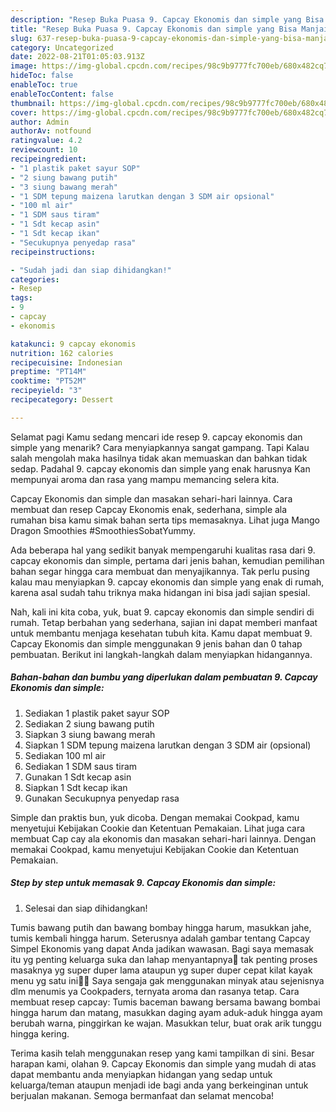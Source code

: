 ```yaml
---
description: "Resep Buka Puasa 9. Capcay Ekonomis dan simple yang Bisa Manjain Lidah"
title: "Resep Buka Puasa 9. Capcay Ekonomis dan simple yang Bisa Manjain Lidah"
slug: 637-resep-buka-puasa-9-capcay-ekonomis-dan-simple-yang-bisa-manjain-lidah
category: Uncategorized
date: 2022-08-21T01:05:03.913Z
image: https://img-global.cpcdn.com/recipes/98c9b9777fc700eb/680x482cq70/9-capcay-ekonomis-dan-simple-foto-resep-utama.jpg
hideToc: false
enableToc: true
enableTocContent: false
thumbnail: https://img-global.cpcdn.com/recipes/98c9b9777fc700eb/680x482cq70/9-capcay-ekonomis-dan-simple-foto-resep-utama.jpg
cover: https://img-global.cpcdn.com/recipes/98c9b9777fc700eb/680x482cq70/9-capcay-ekonomis-dan-simple-foto-resep-utama.jpg
author: Admin
authorAv: notfound
ratingvalue: 4.2
reviewcount: 10
recipeingredient:
- "1 plastik paket sayur SOP"
- "2 siung bawang putih"
- "3 siung bawang merah"
- "1 SDM tepung maizena larutkan dengan 3 SDM air opsional"
- "100 ml air"
- "1 SDM saus tiram"
- "1 Sdt kecap asin"
- "1 Sdt kecap ikan"
- "Secukupnya penyedap rasa"
recipeinstructions:

- "Sudah jadi dan siap dihidangkan!"
categories:
- Resep
tags:
- 9
- capcay
- ekonomis

katakunci: 9 capcay ekonomis 
nutrition: 162 calories
recipecuisine: Indonesian
preptime: "PT14M"
cooktime: "PT52M"
recipeyield: "3"
recipecategory: Dessert

---
```



Selamat pagi Kamu sedang mencari ide resep 9. capcay ekonomis dan simple yang menarik? Cara menyiapkannya sangat gampang. Tapi Kalau salah mengolah maka hasilnya tidak akan memuaskan dan bahkan tidak sedap. Padahal 9. capcay ekonomis dan simple yang enak harusnya Kan mempunyai aroma dan rasa yang mampu memancing selera kita.


Capcay Ekonomis dan simple dan masakan sehari-hari lainnya. Cara membuat dan resep Capcay Ekonomis enak, sederhana, simple ala rumahan bisa kamu simak bahan serta tips memasaknya. Lihat juga Mango Dragon Smoothies #SmoothiesSobatYummy.

Ada beberapa hal yang sedikit banyak mempengaruhi kualitas rasa dari 9. capcay ekonomis dan simple, pertama dari jenis bahan, kemudian pemilihan bahan segar hingga cara membuat dan menyajikannya. Tak perlu pusing kalau mau menyiapkan 9. capcay ekonomis dan simple yang enak di rumah, karena asal sudah tahu triknya maka hidangan ini bisa jadi sajian spesial.


Nah, kali ini kita coba, yuk, buat 9. capcay ekonomis dan simple sendiri di rumah. Tetap berbahan yang sederhana, sajian ini dapat memberi manfaat untuk membantu menjaga kesehatan tubuh kita. Kamu dapat membuat 9. Capcay Ekonomis dan simple menggunakan 9 jenis bahan dan 0 tahap pembuatan. Berikut ini langkah-langkah dalam menyiapkan hidangannya.

<!--inarticleads1-->

##### Bahan-bahan dan bumbu yang diperlukan dalam pembuatan 9. Capcay Ekonomis dan simple:

1. Sediakan 1 plastik paket sayur SOP
1. Sediakan 2 siung bawang putih
1. Siapkan 3 siung bawang merah
1. Siapkan 1 SDM tepung maizena larutkan dengan 3 SDM air (opsional)
1. Sediakan 100 ml air
1. Sediakan 1 SDM saus tiram
1. Gunakan 1 Sdt kecap asin
1. Siapkan 1 Sdt kecap ikan
1. Gunakan Secukupnya penyedap rasa


Simple dan praktis bun, yuk dicoba. Dengan memakai Cookpad, kamu menyetujui Kebijakan Cookie dan Ketentuan Pemakaian. Lihat juga cara membuat Cap cay ala ekonomis dan masakan sehari-hari lainnya. Dengan memakai Cookpad, kamu menyetujui Kebijakan Cookie dan Ketentuan Pemakaian. 

<!--inarticleads2-->

##### Step by step untuk memasak 9. Capcay Ekonomis dan simple:


1. Selesai dan siap dihidangkan!

Tumis bawang putih dan bawang bombay hingga harum, masukkan jahe, tumis kembali hingga harum. Seterusnya adalah gambar tentang Capcay Simpel Ekonomis yang dapat Anda jadikan wawasan. Bagi saya memasak itu yg penting keluarga suka dan lahap menyantapnya🤭 tak penting proses masaknya yg super duper lama ataupun yg super duper cepat kilat kayak menu yg satu ini🤭🙏 Saya sengaja gak menggunakan minyak atau sejenisnya dlm menumis ya Cookpaders, ternyata aroma dan rasanya tetap. Cara membuat resep capcay: Tumis baceman bawang bersama bawang bombai hingga harum dan matang, masukkan daging ayam aduk-aduk hingga ayam berubah warna, pinggirkan ke wajan. Masukkan telur, buat orak arik tunggu hingga kering. 

Terima kasih telah menggunakan resep yang kami tampilkan di sini. Besar harapan kami, olahan 9. Capcay Ekonomis dan simple yang mudah di atas dapat membantu anda menyiapkan hidangan yang sedap untuk keluarga/teman ataupun menjadi ide bagi anda yang berkeinginan untuk berjualan makanan. Semoga bermanfaat dan selamat mencoba!
